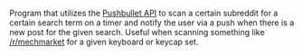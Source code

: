 Program that utilizes the [Pushbullet API](https://docs.pushbullet.com) to scan a certain subreddit for a certain search term on a timer and notify the user via a push when there is a new post for the given search. Useful when scanning something like [/r/mechmarket](https://www.reddit.com/r/mechmarket) for a given keyboard or keycap set.
